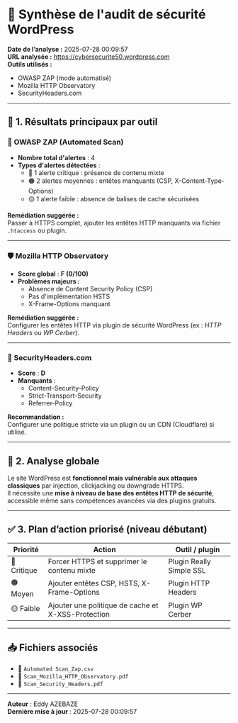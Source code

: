# 🔐 Synthèse de l'audit de sécurité WordPress

**Date de l’analyse :** 2025-07-28 00:09:57  
**URL analysée :** https://cybersecurite50.wordpress.com  
**Outils utilisés :**
- OWASP ZAP (mode automatisé)
- Mozilla HTTP Observatory
- SecurityHeaders.com

---

## 🧪 1. Résultats principaux par outil

### 🔎 OWASP ZAP (Automated Scan)
- **Nombre total d'alertes** : 4
- **Types d'alertes détectées** :
  - 🔴 1 alerte critique : présence de contenu mixte
  - 🟠 2 alertes moyennes : entêtes manquants (CSP, X-Content-Type-Options)
  - 🟡 1 alerte faible : absence de balises de cache sécurisées

**Remédiation suggérée :**  
Passer à HTTPS complet, ajouter les entêtes HTTP manquants via fichier `.htaccess` ou plugin.

---

### 🛡 Mozilla HTTP Observatory
- **Score global** : **F (0/100)**
- **Problèmes majeurs :**
  - Absence de Content Security Policy (CSP)
  - Pas d'implémentation HSTS
  - X-Frame-Options manquant

**Remédiation suggérée :**  
Configurer les entêtes HTTP via plugin de sécurité WordPress (ex : *HTTP Headers* ou *WP Cerber*).

---

### 🧮 SecurityHeaders.com
- **Score** : **D**
- **Manquants** :
  - Content-Security-Policy
  - Strict-Transport-Security
  - Referrer-Policy

**Recommandation :**  
Configurer une politique stricte via un plugin ou un CDN (Cloudflare) si utilisé.

---

## 📌 2. Analyse globale

Le site WordPress est **fonctionnel mais vulnérable aux attaques classiques** par injection, clickjacking ou downgrade HTTPS.  
Il nécessite une **mise à niveau de base des entêtes HTTP de sécurité**, accessible même sans compétences avancées via des plugins gratuits.

---

## ✅ 3. Plan d’action priorisé (niveau débutant)

| Priorité | Action | Outil / plugin |
|----------|--------|----------------|
| 🔴 Critique | Forcer HTTPS et supprimer le contenu mixte | Plugin Really Simple SSL |
| 🟠 Moyen | Ajouter entêtes CSP, HSTS, X-Frame-Options | Plugin HTTP Headers |
| 🟡 Faible | Ajouter une politique de cache et X-XSS-Protection | Plugin WP Cerber |

---

## 📥 Fichiers associés

- 📎 `Automated Scan_Zap.csv`
- 📎 `Scan_Mozilla_HTTP_Observatory.pdf`
- 📎 `Scan_Security_Headers.pdf`

---

**Auteur** : Eddy AZEBAZE  
**Dernière mise à jour** : 2025-07-28 00:09:57
